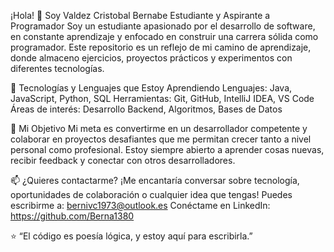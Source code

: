 ¡Hola! 👋 Soy Valdez Cristobal Bernabe
Estudiante y Aspirante a Programador
Soy un estudiante apasionado por el desarrollo de software, en constante aprendizaje y enfocado en construir una carrera sólida como programador. Este repositorio es un reflejo de mi camino de aprendizaje, donde almaceno ejercicios, proyectos prácticos y experimentos con diferentes tecnologías.

🚀 Tecnologías y Lenguajes que Estoy Aprendiendo
Lenguajes: Java, JavaScript, Python, SQL
Herramientas: Git, GitHub, IntelliJ IDEA, VS Code
Áreas de interés: Desarrollo Backend, Algoritmos, Bases de Datos

📌 Mi Objetivo
Mi meta es convertirme en un desarrollador competente y colaborar en proyectos desafiantes que me permitan crecer tanto a nivel personal como profesional. Estoy siempre abierto a aprender cosas nuevas, recibir feedback y conectar con otros desarrolladores.

📫 ¿Quieres contactarme?
¡Me encantaría conversar sobre tecnología, oportunidades de colaboración o cualquier idea que tengas!
Puedes escribirme a: bernivc1973@outlook.es
Conéctame en LinkedIn: https://github.com/Berna1380 

⭐ “El código es poesía lógica, y estoy aquí para escribirla.”



<!---
Berna1380/Berna1380 is a ✨ special ✨ repository because its `README.md` (this file) appears on your GitHub profile.
You can click the Preview link to take a look at your changes.
--->
